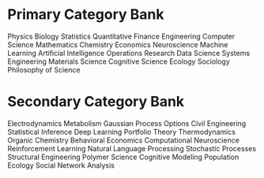 # Primary Category Bank

Physics
Biology
Statistics
Quantitative Finance
Engineering
Computer Science
Mathematics
Chemistry
Economics
Neuroscience
Machine Learning
Artificial Intelligence
Operations Research
Data Science
Systems Engineering
Materials Science
Cognitive Science
Ecology
Sociology
Philosophy of Science

# Secondary Category Bank

Electrodynamics
Metabolism
Gaussian Process
Options
Civil Engineering
Statistical Inference
Deep Learning
Portfolio Theory
Thermodynamics
Organic Chemistry
Behavioral Economics
Computational Neuroscience
Reinforcement Learning
Natural Language Processing
Stochastic Processes
Structural Engineering
Polymer Science
Cognitive Modeling
Population Ecology
Social Network Analysis
